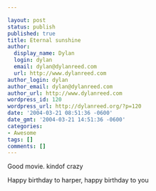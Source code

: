 ```yaml
---

layout: post
status: publish
published: true
title: Eternal sunshine
author:
  display_name: Dylan
  login: dylan
  email: dylan@dylanreed.com
  url: http://www.dylanreed.com
author_login: dylan
author_email: dylan@dylanreed.com
author_url: http://www.dylanreed.com
wordpress_id: 120
wordpress_url: http://dylanreed.org/?p=120
date: '2004-03-21 08:51:36 -0600'
date_gmt: '2004-03-21 14:51:36 -0600'
categories:
- Awesome
tags: []
comments: []
---
```


   Good movie. kindof crazy

Happy birthday to harper, happy birthday to you

